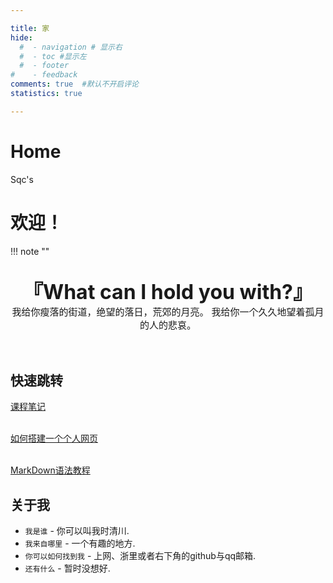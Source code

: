 ```yaml
---

title: 家
hide:
  #  - navigation # 显示右
  #  - toc #显示左
  #  - footer
#    - feedback  
comments: true  #默认不开启评论
statistics: true

---
```

<!-- # Welcome to MkDocs

For full documentation visit [mkdocs.org](https://www.mkdocs.org).

## Commands

* `mkdocs new [dir-name]` - Create a new project.
* `mkdocs serve` - Start the live-reloading docs server.
* `mkdocs build` - Build the documentation site.
* `mkdocs -h` - Print help message and exit.

## Project layout

    mkdocs.yml    # The configuration file.
    docs/
        index.md  # The documentation homepage.
        ...       # Other markdown pages, images and other files. -->
<link rel="stylesheet" href="stylesheets/extra.css">
<div class="extra3">
    <h1 class="heading-1">Home</h1>
    <span class="budget">Sqc's</span>
</div>

# 欢迎！
!!! note "" 
    <br><br>
    <div align="center" style="font-size:32px;font-weight:bold">
        『What can I hold you with?』
    </div>
    <div align="center" style="font-size:15px">
       我给你瘦落的街道，绝望的落日，荒郊的月亮。
       我给你一个久久地望着孤月的人的悲哀。
    </div>
    <br><br>
## 快速跳转

 [课程笔记](https://sqc-cyh.github,io/LessonsNotes)
 <br></br>

 [如何搭建一个个人网页](https://sqc-cyh.github,io/SkillTree/MakeYourOwnWeb)
 <br></br>
 
 [MarkDown语法教程](https://sqc-cyh.github,io/SkillTree/MarkDown)

## 关于我

* `我是谁` - 你可以叫我时清川.
* `我来自哪里` - 一个有趣的地方.
* `你可以如何找到我` - 上网、浙里或者右下角的github与qq邮箱.
* `还有什么` - 暂时没想好.






